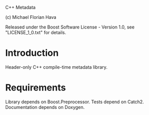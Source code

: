 C++ Metadata

(c) Michael Florian Hava

Released under the Boost Software License - Version 1.0, see "LICENSE_1_0.txt" for details.

Introduction
============
Header-only C++ compile-time metadata library.

Requirements
============
Library depends on Boost.Preprocessor.
Tests depend on Catch2.
Documentation depends on Doxygen.

